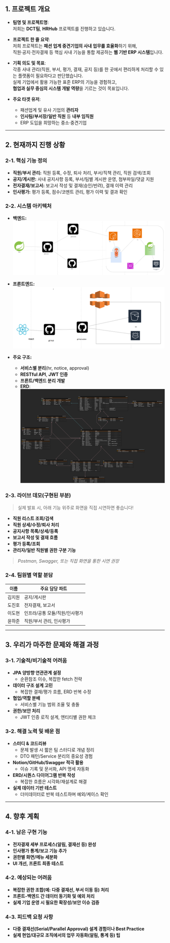 ## 1. 프로젝트 개요

- **팀명 및 프로젝트명**:  
  저희는 **DCT팀**, **HRHub** 프로젝트를 진행하고 있습니다.

- **프로젝트 한 줄 요약**:  
  저희 프로젝트는 **패션 업계 중견기업의 사내 업무를 효율화**하기 위해,  
  직원·공지·전자결재 등 핵심 사내 기능을 통합 제공하는 **웹 기반 ERP 시스템**입니다.

- **기획 의도 및 목표**:  
  각종 사내 관리(직원, 부서, 평가, 결재, 공지 등)를 한 곳에서 편리하게 처리할 수 있는 플랫폼이 필요하다고 판단했습니다.  
  실제 기업에서 활용 가능한 표준 ERP의 기능을 경험하고,  
  **협업과 실무 중심의 시스템 개발 역량**을 기르는 것이 목표입니다.

- **주요 타겟 유저**:  
  - 패션업계 및 유사 기업의 **관리자**  
  - **인사팀/부서장/일반 직원** 등 **내부 임직원**  
  - ERP 도입을 희망하는 중소·중견기업

---

## 2. 현재까지 진행 상황

### 2-1. **핵심 기능 정의**

- **직원/부서 관리:** 직원 등록, 수정, 퇴사 처리, 부서/직책 관리, 직원 검색/조회
- **공지/게시판:** 사내 공지사항 등록, 부서/팀별 게시판 운영, 첨부파일/댓글 지원
- **전자결재/보고서:** 보고서 작성 및 결재(승인/반려), 결재 이력 관리
- **인사평가:** 평가 등록, 점수/코멘트 관리, 평가 이력 및 결과 확인

### 2-2. **시스템 아키텍처**

- **백엔드:**  
  ![백엔드아키텍처](./images/시스템아키텍처.png)
- **프론트엔드:**  
  ![프론트아키텍처](./images/시스템아키텍처프론트.png)

- **주요 구조:**  
  - **서비스별 분리**(hr, notice, approval)  
  - **RESTful API**, **JWT 인증**  
  - **프론트/백엔드 분리 개발**  
  - **ERD**:  
    ![ERD](./images/ERD.png)

### 2-3. **라이브 데모(구현된 부분)**

> 실제 발표 시, 아래 기능 위주로 화면을 직접 시연하면 좋습니다!

- **직원 리스트 조회/검색**
- **직원 상세/수정/퇴사 처리**
- **공지사항 목록/상세/등록**
- **보고서 작성 및 결재 흐름**
- **평가 등록/조회**
- **관리자/일반 직원별 권한 구분 기능**

> *Postman, Swagger, 또는 직접 화면을 통한 시연 권장*

### 2-4. **팀원별 역할 분담**

| 이름     | 주요 담당 파트             |
|----------|--------------------------|
| 김지원   | 공지/게시판   |
| 도진호   | 전자결재, 보고서         |
| 이도현   | 인프라/공통 모듈/직원/인사평가 |
| 윤하준   | 직원/부서 관리, 인사평가 |

---

## 3. 우리가 마주한 문제와 해결 과정

### 3-1. **기술적/비기술적 어려움**

- **JPA 양방향 연관관계 설정**  
  - 순환참조 이슈, 복잡한 fetch 전략
- **데이터 구조 설계 고민**  
  - 복잡한 결재/평가 흐름, ERD 반복 수정
- **협업/역할 분배**  
  - 서비스별 기능 범위 조율 및 충돌
- **권한/보안 처리**  
  - JWT 인증 로직 설계, 엔티티별 권한 체크

### 3-2. **해결 노력 및 배운 점**

- **스터디 & 코드리뷰**  
  - 문제 발생 시 짧은 팀 스터디로 개념 정리
  - DTO 패턴/Service 분리의 중요성 경험
- **Notion/GitHub/Swagger 적극 활용**  
  - 이슈 기록 및 문서화, API 명세 자동화
- **ERD/시퀀스 다이어그램 반복 작성**  
  - 복잡한 흐름은 시각화/재설계로 해결
- **실제 데이터 기반 테스트**  
  - 더미데이터로 반복 테스트하며 예외/케이스 확인

---

## 4. 향후 계획

### 4-1. **남은 구현 기능**

- **전자결재 세부 프로세스(알림, 결재선 등) 완성**
- **인사평가 통계/보고 기능 추가**
- **권한별 화면/메뉴 세분화**
- **UI 개선, 프론트 최종 테스트**

### 4-2. **예상되는 어려움**

- **복잡한 권한 조합(예: 다중 결재선, 부서 이동 등) 처리**
- **프론트-백엔드 간 데이터 동기화 및 예외 처리**
- **실제 기업 운영 시 필요한 확장성/보안 이슈 검증**

### 4-3. **피드백 요청 사항**

- **다중 결재선(Serial/Parallel Approval) 설계 경험이나 Best Practice**
- **실제 현업/대규모 조직에서의 업무 자동화(알림, 통계 등) 팁**
